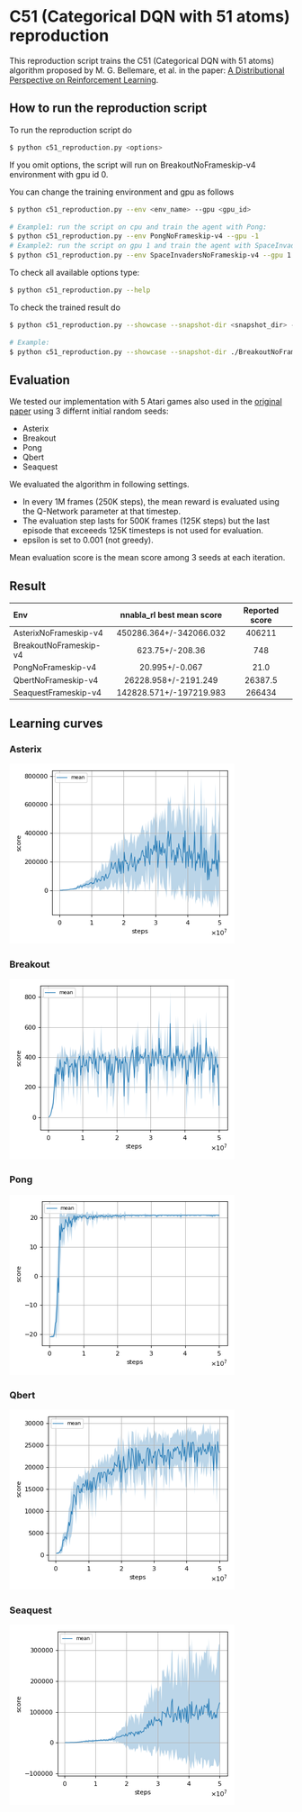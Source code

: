 # C51 (Categorical DQN with 51 atoms) reproduction

This reproduction script trains the C51 (Categorical DQN with 51 atoms) algorithm proposed by M. G. Bellemare, et al. in the paper: [A Distributional Perspective on Reinforcement Learning](https://arxiv.org/abs/1707.06887).

## How to run the reproduction script

To run the reproduction script do

```sh
$ python c51_reproduction.py <options>
```

If you omit options, the script will run on BreakoutNoFrameskip-v4 environment with gpu id 0.

You can change the training environment and gpu as follows

```sh
$ python c51_reproduction.py --env <env_name> --gpu <gpu_id>
```

```sh
# Example1: run the script on cpu and train the agent with Pong:
$ python c51_reproduction.py --env PongNoFrameskip-v4 --gpu -1
# Example2: run the script on gpu 1 and train the agent with SpaceInvaders:
$ python c51_reproduction.py --env SpaceInvadersNoFrameskip-v4 --gpu 1
```

To check all available options type:

```sh
$ python c51_reproduction.py --help
```

To check the trained result do

```sh
$ python c51_reproduction.py --showcase --snapshot-dir <snapshot_dir> --render
```

```sh
# Example:
$ python c51_reproduction.py --showcase --snapshot-dir ./BreakoutNoFrameskip-v4/seed-1/iteration-250000/ --render
```

## Evaluation

We tested our implementation with 5 Atari games also used in the [original paper](https://arxiv.org/pdf/1707.06887.pdf) using 3 differnt initial random seeds:

- Asterix
- Breakout
- Pong
- Qbert
- Seaquest

We evaluated the algorithm in following settings.

* In every 1M frames (250K steps), the mean reward is evaluated using the Q-Network parameter at that timestep. 
* The evaluation step lasts for 500K frames (125K steps) but the last episode that exceeeds 125K timesteps is not used for evaluation.
* epsilon is set to 0.001 (not greedy).

Mean evaluation score is the mean score among 3 seeds at each iteration.

## Result

|Env|nnabla_rl best mean score|Reported score|
|:---|:---:|:---:|
|AsterixNoFrameskip-v4|450286.364+/-342066.032|406211|
|BreakoutNoFrameskip-v4|623.75+/-208.36|748|
|PongNoFrameskip-v4|20.995+/-0.067|21.0|
|QbertNoFrameskip-v4|26228.958+/-2191.249|26387.5|
|SeaquestFrameskip-v4|142828.571+/-197219.983|266434|

## Learning curves

### Asterix

![Asterix Result](./reproduction_results/AsterixNoFrameskip-v4_results/result.png)

### Breakout

![Breakout Result](./reproduction_results/BreakoutNoFrameskip-v4_results/result.png)

### Pong

![Pong Result](./reproduction_results/PongNoFrameskip-v4_results/result.png)

### Qbert

![Qbert Result](./reproduction_results/QbertNoFrameskip-v4_results/result.png)

### Seaquest

![Seaquest Result](./reproduction_results/SeaquestNoFrameskip-v4_results/result.png)